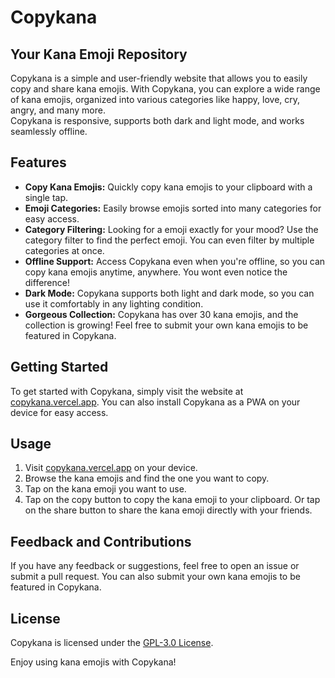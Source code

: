 # Copykana

## Your Kana Emoji Repository

Copykana is a simple and user-friendly website that allows you to easily copy and share kana emojis. With Copykana, you can explore a wide range of kana emojis, organized into various categories like happy, love, cry, angry, and many more.  
Copykana is responsive, supports both dark and light mode, and works seamlessly offline.

## Features

-   **Copy Kana Emojis:** Quickly copy kana emojis to your clipboard with a single tap.
-   **Emoji Categories:** Easily browse emojis sorted into many categories for easy access.
-   **Category Filtering:** Looking for a emoji exactly for your mood? Use the category filter to find the perfect emoji. You can even filter by multiple categories at once.
-   **Offline Support:** Access Copykana even when you're offline, so you can copy kana emojis anytime, anywhere. You wont even notice the difference!
-   **Dark Mode:** Copykana supports both light and dark mode, so you can use it comfortably in any lighting condition.
-   **Gorgeous Collection:** Copykana has over 30 kana emojis, and the collection is growing! Feel free to submit your own kana emojis to be featured in Copykana.

## Getting Started

To get started with Copykana, simply visit the website at [copykana.vercel.app](https://copykana.vercel.app). You can also install Copykana as a PWA on your device for easy access.

## Usage

1. Visit [copykana.vercel.app](https://copykana.vercel.app) on your device.
2. Browse the kana emojis and find the one you want to copy.
3. Tap on the kana emoji you want to use.
4. Tap on the copy button to copy the kana emoji to your clipboard. Or tap on the share button to share the kana emoji directly with your friends.

## Feedback and Contributions

If you have any feedback or suggestions, feel free to open an issue or submit a pull request. You can also submit your own kana emojis to be featured in Copykana.

## License

Copykana is licensed under the [GPL-3.0 License](/LICENSE).

Enjoy using kana emojis with Copykana!

